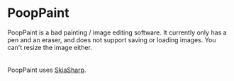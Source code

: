 ﻿# PoopPaint
PoopPaint is a bad painting / image editing software.
It currently only has a pen and an eraser, and does not support saving or loading images.
You can't resize the image either.
<br><br><br>
PoopPaint uses [SkiaSharp](https://github.com/mono/SkiaSharp).
